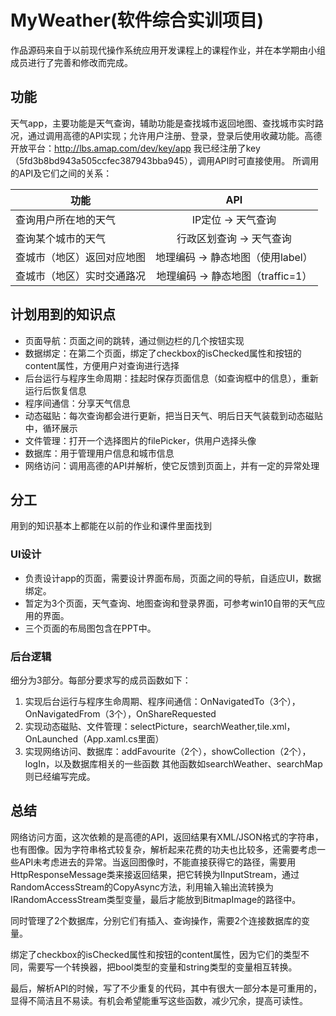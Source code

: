 # MyWeather(软件综合实训项目)
 
作品源码来自于以前现代操作系统应用开发课程上的课程作业，并在本学期由小组成员进行了完善和修改而完成。

## 功能
天气app，主要功能是天气查询，辅助功能是查找城市返回地图、查找城市实时路况，通过调用高德的API实现；允许用户注册、登录，登录后使用收藏功能。高德开放平台：http://lbs.amap.com/dev/key/app  我已经注册了key（5fd3b8bd943a505ccfec387943bba945），调用API时可直接使用。
所调用的API及它们之间的关系：

| 功能 | API |
| ---  | :---: |
| 查询用户所在地的天气  | IP定位 → 天气查询 |
| 查询某个城市的天气 | 行政区划查询 → 天气查询 |
| 查城市（地区）返回对应地图 | 地理编码 → 静态地图（使用label） |
| 查城市（地区）实时交通路况 | 地理编码 → 静态地图（traffic=1） |


## 计划用到的知识点
* 页面导航：页面之间的跳转，通过侧边栏的几个按钮实现
* 数据绑定：在第二个页面，绑定了checkbox的isChecked属性和按钮的content属性，方便用户对查询进行选择
* 后台运行与程序生命周期：挂起时保存页面信息（如查询框中的信息），重新运行后恢复信息
* 程序间通信：分享天气信息
* 动态磁贴：每次查询都会进行更新，把当日天气、明后日天气装载到动态磁贴中，循环展示
* 文件管理：打开一个选择图片的filePicker，供用户选择头像
* 数据库：用于管理用户信息和城市信息
* 网络访问：调用高德的API并解析，使它反馈到页面上，并有一定的异常处理


## 分工
用到的知识基本上都能在以前的作业和课件里面找到
### UI设计
* 负责设计app的页面，需要设计界面布局，页面之间的导航，自适应UI，数据绑定。
* 暂定为3个页面，天气查询、地图查询和登录界面，可参考win10自带的天气应用的界面。
* 三个页面的布局图包含在PPT中。
### 后台逻辑
细分为3部分。每部分要求写的成员函数如下：
1. 实现后台运行与程序生命周期、程序间通信：OnNavigatedTo（3个），OnNavigatedFrom（3个），OnShareRequested
2. 实现动态磁贴、文件管理：selectPicture，searchWeather,tile.xml，OnLaunched（App.xaml.cs里面）
3. 实现网络访问、数据库：addFavourite（2个），showCollection（2个），logIn，以及数据库相关的一些函数
其他函数如searchWeather、searchMap则已经编写完成。
## 总结
网络访问方面，这次依赖的是高德的API，返回结果有XML/JSON格式的字符串，也有图像。因为字符串格式较复杂，解析起来花费的功夫也比较多，还需要考虑一些API未考虑进去的异常。当返回图像时，不能直接获得它的路径，需要用HttpResponseMessage类来接返回结果，把它转换为IInputStream，通过RandomAccessStream的CopyAsync方法，利用输入输出流转换为IRandomAccessStream类型变量，最后才能放到BitmapImage的路径中。

同时管理了2个数据库，分别它们有插入、查询操作，需要2个连接数据库的变量。

绑定了checkbox的isChecked属性和按钮的content属性，因为它们的类型不同，需要写一个转换器，把bool类型的变量和string类型的变量相互转换。

最后，解析API的时候，写了不少重复的代码，其中有很大一部分本是可重用的，显得不简洁且不易读。有机会希望能重写这些函数，减少冗余，提高可读性。
